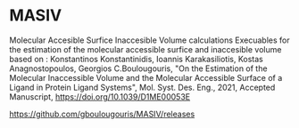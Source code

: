 # MASIV
Molecular Accesible Surfice Inaccesible Volume calculations
Execuables for the estimation of the molecular accessible surfice and inaccesible volume based on : 
Konstantinos Konstantinidis, Ioannis Karakasiliotis, Kostas Anagnostopoulos, Georgios C.Boulougouris,  "On the Estimation of the Molecular Inaccessible Volume and the Molecular Accessible Surface of a Ligand in Protein Ligand Systems", Mol. Syst. Des. Eng., 2021, Accepted Manuscript, https://doi.org/10.1039/D1ME00053E

https://github.com/gboulougouris/MASIV/releases
